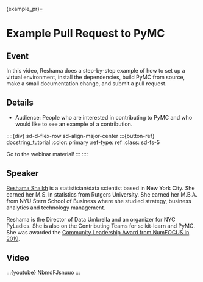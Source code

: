(example_pr)=
# Example Pull Request to PyMC

## Event
In this video, Reshama does a step-by-step example of how to set up a virtual environment, install the dependencies, build PyMC from source, make a small documentation change, and submit a pull request.

## Details

- Audience: People who are interested in contributing to PyMC and who would like to see an example of a contribution.

::::{div} sd-d-flex-row sd-align-major-center
:::{button-ref} docstring_tutorial
:color: primary
:ref-type: ref
:class: sd-fs-5

Go to the webinar material!
:::
::::

## Speaker

[Reshama Shaikh](https://reshamas.github.io) is a statistician/data scientist based in New York City. She earned her M.S. in statistics from Rutgers University. She earned her M.B.A. from NYU Stern School of Business where she studied strategy, business analytics and technology management.

Reshama is the Director of Data Umbrella and an organizer for NYC PyLadies. She is also on the Contributing Teams for scikit-learn and PyMC.  She was awarded the [Community Leadership Award from NumFOCUS in 2019](https://reshamas.github.io/on-receiving-2019-community-leadership-award-from-numfocus/).

## Video

:::{youtube} NbmdFJsnuuo
:::
